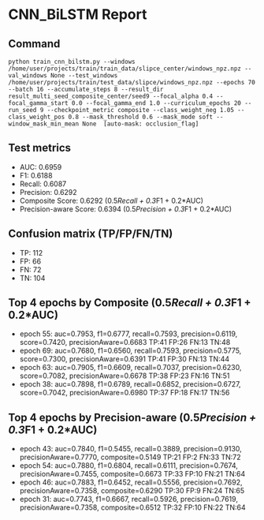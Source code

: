 # CNN_BiLSTM Report

## Command
```
python train_cnn_bilstm.py --windows /home/user/projects/train/train_data/slipce_center/windows_npz.npz --val_windows None --test_windows /home/user/projects/train/test_data/slipce/windows_npz.npz --epochs 70 --batch 16 --accumulate_steps 8 --result_dir result_multi_seed_composite_center/seed9 --focal_alpha 0.4 --focal_gamma_start 0.0 --focal_gamma_end 1.0 --curriculum_epochs 20 --run_seed 9 --checkpoint_metric composite --class_weight_neg 1.05 --class_weight_pos 0.8 --mask_threshold 0.6 --mask_mode soft --window_mask_min_mean None  [auto-mask: occlusion_flag]
```

## Test metrics
- AUC: 0.6959
- F1: 0.6188
- Recall: 0.6087
- Precision: 0.6292
- Composite Score: 0.6292 (0.5*Recall + 0.3*F1 + 0.2*AUC)
- Precision-aware Score: 0.6394 (0.5*Precision + 0.3*F1 + 0.2*AUC)
## Confusion matrix (TP/FP/FN/TN)
- TP: 112
- FP: 66
- FN: 72
- TN: 104

## Top 4 epochs by Composite (0.5*Recall + 0.3*F1 + 0.2*AUC)
- epoch 55: auc=0.7953, f1=0.6777, recall=0.7593, precision=0.6119, score=0.7420, precisionAware=0.6683  TP:41 FP:26 FN:13 TN:48
- epoch 69: auc=0.7680, f1=0.6560, recall=0.7593, precision=0.5775, score=0.7300, precisionAware=0.6391  TP:41 FP:30 FN:13 TN:44
- epoch 63: auc=0.7905, f1=0.6609, recall=0.7037, precision=0.6230, score=0.7082, precisionAware=0.6678  TP:38 FP:23 FN:16 TN:51
- epoch 38: auc=0.7898, f1=0.6789, recall=0.6852, precision=0.6727, score=0.7042, precisionAware=0.6980  TP:37 FP:18 FN:17 TN:56

## Top 4 epochs by Precision-aware (0.5*Precision + 0.3*F1 + 0.2*AUC)
- epoch 43: auc=0.7840, f1=0.5455, recall=0.3889, precision=0.9130, precisionAware=0.7770, composite=0.5149  TP:21 FP:2 FN:33 TN:72
- epoch 54: auc=0.7880, f1=0.6804, recall=0.6111, precision=0.7674, precisionAware=0.7455, composite=0.6673  TP:33 FP:10 FN:21 TN:64
- epoch 46: auc=0.7883, f1=0.6452, recall=0.5556, precision=0.7692, precisionAware=0.7358, composite=0.6290  TP:30 FP:9 FN:24 TN:65
- epoch 31: auc=0.7743, f1=0.6667, recall=0.5926, precision=0.7619, precisionAware=0.7358, composite=0.6512  TP:32 FP:10 FN:22 TN:64
